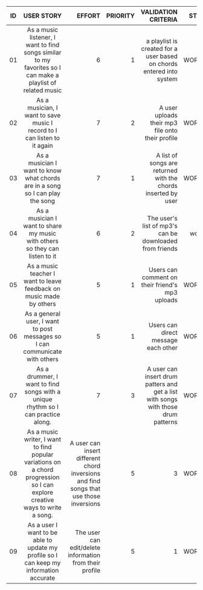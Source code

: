 
| ID            | USER STORY            | EFFORT  | PRIORITY | VALIDATION CRITERIA | STATUS|
| ------------- |:---------------------:| -------:|---------:|--------------------:|------:|
| 01     | As a music listener, I want to find songs similar to my favorites so I can make a playlist of related music | 6   |     1     | a playlist is created for a user based on chords entered into system | WORKING |
| 02 | As a musician, I want to save music I record to I can listen to it again | 7 | 2 | A user uploads their mp3 file onto their profile | WORKING |
| 03 | As a musician I want to know what chords are in a song so I can play the song | 7 | 1 | A list of songs are returned with the chords inserted by user | WORKING |
| 04 | As a musician I want to share my music with others so they can listen to it | 6 | 2 | The user's list of mp3's can be downloaded from friends | working |
| 05 | As a music teacher I want to leave feedback on music made by others | 5 | 1 | Users can comment on their friend's mp3 uploads | WORKING |
| 06 | As a general user, I want to post messages so I can communicate with others | 5 | 1 | Users can direct message each other | WORKING |
| 07 | As a drummer, I want to find songs with a unique rhythm so I can practice along. | 7 | 3 | A user can insert drum patters and get a list with songs with those drum patterns | WORKING |
| 08 | As a music writer, I want to find popular variations on a chord progression so I can explore creative ways to write a song. | A user can insert different chord inversions and find songs that use those inversions | 5 | 3 | WORKING |
| 09 | As a user I want to be able to update my profile so I can keep my information accurate | The user can edit/delete information from their profile | 5 | 1 | WORKING |
